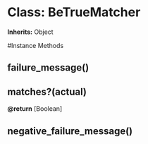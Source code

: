 # Class: BeTrueMatcher
**Inherits:** Object
    




#Instance Methods
## failure_message() [](#method-i-failure_message)

## matches?(actual) [](#method-i-matches?)

**@return** [Boolean] 

## negative_failure_message() [](#method-i-negative_failure_message)

